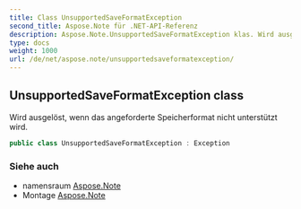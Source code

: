 ```yaml
---
title: Class UnsupportedSaveFormatException
second_title: Aspose.Note für .NET-API-Referenz
description: Aspose.Note.UnsupportedSaveFormatException klas. Wird ausgelöst wenn das angeforderte Speicherformat nicht unterstützt wird.
type: docs
weight: 1000
url: /de/net/aspose.note/unsupportedsaveformatexception/
---
```

## UnsupportedSaveFormatException class

Wird ausgelöst, wenn das angeforderte Speicherformat nicht unterstützt wird.

```csharp
public class UnsupportedSaveFormatException : Exception
```

### Siehe auch

* namensraum [Aspose.Note](../../aspose.note/)
* Montage [Aspose.Note](../../)


